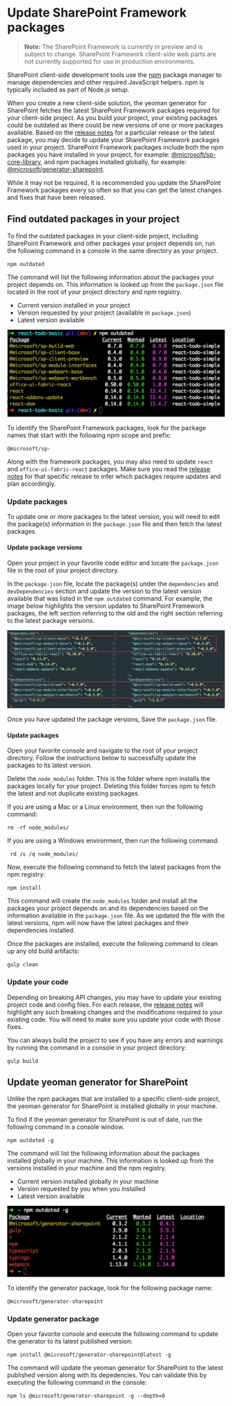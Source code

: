 # Update SharePoint Framework packages 

>**Note:** The SharePoint Framework is currently in preview and is subject to change. SharePoint Framework client-side web parts are not currently supported for use in production environments.

SharePoint client-side development tools use the [npm](https://www.npmjs.com/) package manager to manage dependencies and other required JavaScript helpers. npm is typically included as part of Node.js setup.

When you create a new client-side solution, the yeoman generator for SharePoint fetches the latest SharePoint Framework packages required for your client-side project. As you build your project, your existing packages could be outdated as there could be new versions of one or more packages available. Based on the [release notes](https://aka.ms/spfx-release-notes) for a particular release or the latest package, you may decide to update your SharePoint Framework packages used in your project. SharePoint Framework packages include both the npm packages you have installed in your project, for example: [@microsoft/sp-core-library](https://www.npmjs.com/package/@microsoft/sp-core-library), and npm packages installed globally, for example: [@microsoft/generator-sharepoint](https://www.npmjs.com/package/@microsoft/generator-sharepoint). 

While it may not be required, it is recommended you update the SharePoint Framework packages every so often so that you can get the latest changes and fixes that have been released. 

## Find outdated packages in your project
To find the outdated packages in your client-side project, including SharePoint Framework and other packages your project depends on, run the following command in a console in the same directory as your project. 

```
npm outdated
```

The command will list the following information about the packages your project depends on. This information is looked up from the `package.json` file located in the root of your project directory and npm registry.

* Current version installed in your project
* Version requested by your project (available in `package.json`)
* Latest version available

![NPM outdated packages](../../images/npm-outdated-packages-list.png)

To identify the SharePoint Framework packages, look for the package names that start with the following npm scope and prefix:

```
@microsoft/sp-
```
Along with the framework packages, you may also need to update `react` and `office-ui-fabric-react` packages. Make sure you read the [release notes](https://aka.ms/spfx-release-notes) for that specific release to infer which packages require updates and plan accordingly.

### Update packages
To update one or more packages to the latest version, you will need to edit the package(s) information in the `package.json` file and then fetch the latest packages.

#### Update package versions
Open your project in your favorite code editor and locate the `package.json` file in the root of your project directory.

In the `package.json` file, locate the package(s) under the `dependencies` and `devDependencies` section and update the version to the latest version available that was listed in the `npm outdated` command. For example, the image below highlights the version updates to SharePoint Framework packages, the left section referring to the old and the right section referring to the latest package versions.

![Edit package versions in package.json file](../../images/npm-update-packagejson-versions.png)

Once you have updated the package versions, Save the `package.json` file.

#### Update packages
Open your favorite console and navigate to the root of your project directory. Follow the instructions below to successfully update the packages to its latest version.

Delete the `node_modules` folder. This is the folder where npm installs the packages locally for your project. Deleting this folder forces npm to fetch the latest and not duplicate existing packages.

If you are using a Mac or a Linux environment, then run the following command:

```
rm -rf node_modules/
```

If you are using a Windows environment, then run the following command:

```
 rd /s /q node_modules/
```

Now, execute the following command to fetch the latest packages from the npm registry:

```
npm install
```

This command will create the `node_modules` folder and install all the packages your project depends on and its dependencies based on the information available in the `package.json` file. As we updated the file with the latest versions, npm will now have the latest packages and their dependencies installed. 

Once the packages are installed, execute the following command to clean up any old build artifacts:

```
gulp clean
```

### Update your code
Depending on breaking API changes, you may have to update your existing project code and config files. For each release, the [release notes](https://aka.ms/spfx-release-notes) will highlight any such breaking changes and the modifications required to your existing code. You will need to make sure you update your code with those fixes.

You can always build the project to see if you have any errors and warnings by running the command in a console in your project directory:

```
gulp build
```

## Update yeoman generator for SharePoint
Unlike the npm packages that are installed to a specific client-side project, the yeoman generator for SharePoint is installed globally in your machine.

To find if the yeoman generator for SharePoint is out of date, run the following command in a console window. 

```
npm outdated -g
```

The command will list the following information about the packages installed globally in your machine. This information is looked up from the versions installed in your machine and the npm registry.

* Current version installed globally in your machine
* Version requested by you when you installed
* Latest version available

![NPM outdated global packages](../../images/npm-outdated-global-packages-list.png)

To identify the generator package, look for the following package name:

```
@microsoft/generator-sharepoint
```

### Update generator package
Open your favorite console and execute the following command to update the generator to its latest published version:

```
npm install @microsoft/generator-sharepoint@latest -g
```

The command will update the yeoman generator for SharePoint to the latest published version along with its depedencies. You can validate this by executing the following command in the console:

```
npm ls @microsoft/generator-sharepoint -g --depth=0
```






 